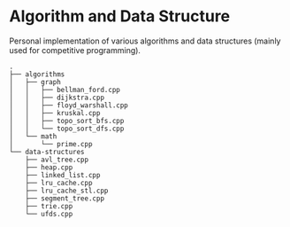 # Algorithm and Data Structure

Personal implementation of various algorithms and data structures (mainly used for competitive programming).

```
.
├── algorithms
│   ├── graph
│   │   ├── bellman_ford.cpp
│   │   ├── dijkstra.cpp
│   │   ├── floyd_warshall.cpp
│   │   ├── kruskal.cpp
│   │   ├── topo_sort_bfs.cpp
│   │   └── topo_sort_dfs.cpp
│   └── math
│       └── prime.cpp
└── data-structures
    ├── avl_tree.cpp
    ├── heap.cpp
    ├── linked_list.cpp
    ├── lru_cache.cpp
    ├── lru_cache_stl.cpp
    ├── segment_tree.cpp
    ├── trie.cpp
    └── ufds.cpp
```
